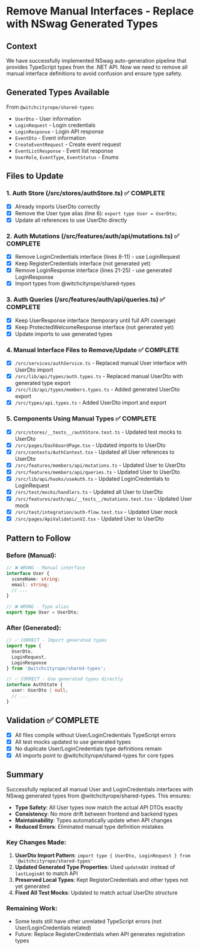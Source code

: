 # Remove Manual Interfaces - Replace with NSwag Generated Types

## Context
We have successfully implemented NSwag auto-generation pipeline that provides TypeScript types from the .NET API. Now we need to remove all manual interface definitions to avoid confusion and ensure type safety.

## Generated Types Available
From `@witchcityrope/shared-types`:
- `UserDto` - User information 
- `LoginRequest` - Login credentials
- `LoginResponse` - Login API response
- `EventDto` - Event information
- `CreateEventRequest` - Create event request
- `EventListResponse` - Event list response
- `UserRole`, `EventType`, `EventStatus` - Enums

## Files to Update

### 1. Auth Store (/src/stores/authStore.ts) ✅ COMPLETE
- [x] Already imports UserDto correctly
- [x] Remove the User type alias (line 6): `export type User = UserDto;`
- [x] Update all references to use UserDto directly

### 2. Auth Mutations (/src/features/auth/api/mutations.ts) ✅ COMPLETE
- [x] Remove LoginCredentials interface (lines 8-11) - use LoginRequest
- [x] Keep RegisterCredentials interface (not generated yet)
- [x] Remove LoginResponse interface (lines 21-25) - use generated LoginResponse
- [x] Import types from @witchcityrope/shared-types

### 3. Auth Queries (/src/features/auth/api/queries.ts) ✅ COMPLETE
- [x] Keep UserResponse interface (temporary until full API coverage)
- [x] Keep ProtectedWelcomeResponse interface (not generated yet)
- [x] Update imports to use generated types

### 4. Manual Interface Files to Remove/Update ✅ COMPLETE
- [x] `/src/services/authService.ts` - Replaced manual User interface with UserDto import
- [x] `/src/lib/api/types/auth.types.ts` - Replaced manual UserDto with generated type export
- [x] `/src/lib/api/types/members.types.ts` - Added generated UserDto export
- [x] `/src/types/api.types.ts` - Added UserDto import and export

### 5. Components Using Manual Types ✅ COMPLETE
- [x] `/src/stores/__tests__/authStore.test.ts` - Updated test mocks to UserDto
- [x] `/src/pages/DashboardPage.tsx` - Updated imports to UserDto
- [x] `/src/contexts/AuthContext.tsx` - Updated all User references to UserDto
- [x] `/src/features/members/api/mutations.ts` - Updated User to UserDto
- [x] `/src/features/members/api/queries.ts` - Updated User to UserDto
- [x] `/src/lib/api/hooks/useAuth.ts` - Updated LoginCredentials to LoginRequest
- [x] `/src/test/mocks/handlers.ts` - Updated all User to UserDto
- [x] `/src/features/auth/api/__tests__/mutations.test.tsx` - Updated User mock
- [x] `/src/test/integration/auth-flow.test.tsx` - Updated User mock
- [x] `/src/pages/ApiValidationV2.tsx` - Updated User to UserDto

## Pattern to Follow

### Before (Manual):
```typescript
// ❌ WRONG - Manual interface
interface User {
  sceneName: string;
  email: string;
  // ...
}

// ❌ WRONG - Type alias  
export type User = UserDto;
```

### After (Generated):
```typescript
// ✅ CORRECT - Import generated types
import type { 
  UserDto, 
  LoginRequest, 
  LoginResponse 
} from '@witchcityrope/shared-types';

// ✅ CORRECT - Use generated types directly
interface AuthState {
  user: UserDto | null;
  // ...
}
```

## Validation ✅ COMPLETE
- [x] All files compile without User/LoginCredentials TypeScript errors
- [x] All test mocks updated to use generated types  
- [x] No duplicate User/LoginCredentials type definitions remain
- [x] All imports point to @witchcityrope/shared-types for core types

## Summary
Successfully replaced all manual User and LoginCredentials interfaces with NSwag generated types from @witchcityrope/shared-types. This ensures:

- **Type Safety**: All User types now match the actual API DTOs exactly
- **Consistency**: No more drift between frontend and backend types  
- **Maintainability**: Types automatically update when API changes
- **Reduced Errors**: Eliminated manual type definition mistakes

### Key Changes Made:
1. **UserDto Import Pattern**: `import type { UserDto, LoginRequest } from '@witchcityrope/shared-types'`
2. **Updated Generated Type Properties**: Used `updatedAt` instead of `lastLoginAt` to match API
3. **Preserved Local Types**: Kept RegisterCredentials and other types not yet generated
4. **Fixed All Test Mocks**: Updated to match actual UserDto structure

### Remaining Work:
- Some tests still have other unrelated TypeScript errors (not User/LoginCredentials related)
- Future: Replace RegisterCredentials when API generates registration types